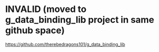 # INVALID (moved to g_data_binding_lib project in same github space)

https://github.com/therebedragons101/g_data_binding_lib